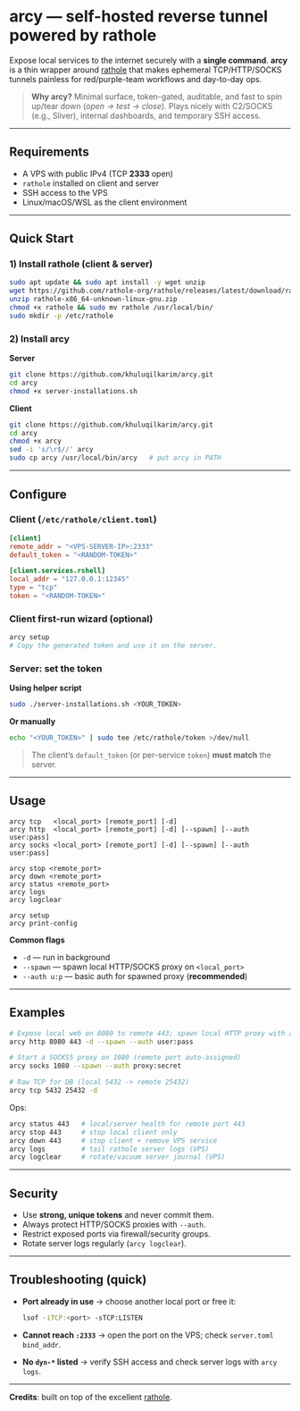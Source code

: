 # arcy — self-hosted reverse tunnel powered by rathole

Expose local services to the internet securely with a **single command**.
**arcy** is a thin wrapper around [rathole] that makes ephemeral TCP/HTTP/SOCKS tunnels painless for red/purple-team workflows and day-to-day ops.

> **Why arcy?** Minimal surface, token-gated, auditable, and fast to spin up/tear down (*open → test → close*). Plays nicely with C2/SOCKS (e.g., Sliver), internal dashboards, and temporary SSH access.

---

## Requirements

* A VPS with public IPv4 (TCP **2333** open)
* `rathole` installed on client and server
* SSH access to the VPS
* Linux/macOS/WSL as the client environment

---

## Quick Start

### 1) Install rathole (client & server)

```bash
sudo apt update && sudo apt install -y wget unzip
wget https://github.com/rathole-org/rathole/releases/latest/download/rathole-x86_64-unknown-linux-gnu.zip
unzip rathole-x86_64-unknown-linux-gnu.zip
chmod +x rathole && sudo mv rathole /usr/local/bin/
sudo mkdir -p /etc/rathole
```

### 2) Install arcy

**Server**

```bash
git clone https://github.com/khuluqilkarim/arcy.git
cd arcy
chmod +x server-installations.sh
```

**Client**

```bash
git clone https://github.com/khuluqilkarim/arcy.git
cd arcy
chmod +x arcy
sed -i 's/\r$//' arcy
sudo cp arcy /usr/local/bin/arcy   # put arcy in PATH
```

---

## Configure

### Client (`/etc/rathole/client.toml`)

```toml
[client]
remote_addr = "<VPS-SERVER-IP>:2333"
default_token = "<RANDOM-TOKEN>"

[client.services.rshell]
local_addr = "127.0.0.1:12345"
type = "tcp"
token = "<RANDOM-TOKEN>"
```

### Client first-run wizard (optional)

```bash
arcy setup
# Copy the generated token and use it on the server.
```

### Server: set the token

**Using helper script**

```bash
sudo ./server-installations.sh <YOUR_TOKEN>
```

**Or manually**

```bash
echo "<YOUR_TOKEN>" | sudo tee /etc/rathole/token >/dev/null
```

> The client’s `default_token` (or per-service `token`) **must match** the server.

---

## Usage

```
arcy tcp   <local_port> [remote_port] [-d]
arcy http  <local_port> [remote_port] [-d] [--spawn] [--auth user:pass]
arcy socks <local_port> [remote_port] [-d] [--spawn] [--auth user:pass]

arcy stop <remote_port>
arcy down <remote_port>
arcy status <remote_port>
arcy logs
arcy logclear

arcy setup
arcy print-config
```

**Common flags**

* `-d` — run in background
* `--spawn` — spawn local HTTP/SOCKS proxy on `<local_port>`
* `--auth u:p` — basic auth for spawned proxy (**recommended**)

---

## Examples

```bash
# Expose local web on 8080 to remote 443; spawn local HTTP proxy with auth
arcy http 8080 443 -d --spawn --auth user:pass

# Start a SOCKS5 proxy on 1080 (remote port auto-assigned)
arcy socks 1080 --spawn --auth proxy:secret

# Raw TCP for DB (local 5432 -> remote 25432)
arcy tcp 5432 25432 -d
```

Ops:

```bash
arcy status 443   # local/server health for remote port 443
arcy stop 443     # stop local client only
arcy down 443     # stop client + remove VPS service
arcy logs         # tail rathole server logs (VPS)
arcy logclear     # rotate/vacuum server journal (VPS)
```

---

## Security

* Use **strong, unique tokens** and never commit them.
* Always protect HTTP/SOCKS proxies with `--auth`.
* Restrict exposed ports via firewall/security groups.
* Rotate server logs regularly (`arcy logclear`).

---

## Troubleshooting (quick)

* **Port already in use** → choose another local port or free it:

  ```bash
  lsof -iTCP:<port> -sTCP:LISTEN
  ```
* **Cannot reach `:2333`** → open the port on the VPS; check `server.toml` `bind_addr`.
* **No `dyn-*` listed** → verify SSH access and check server logs with `arcy logs`.

---

**Credits**: built on top of the excellent [rathole].

[rathole]: https://github.com/rathole-org/rathole
